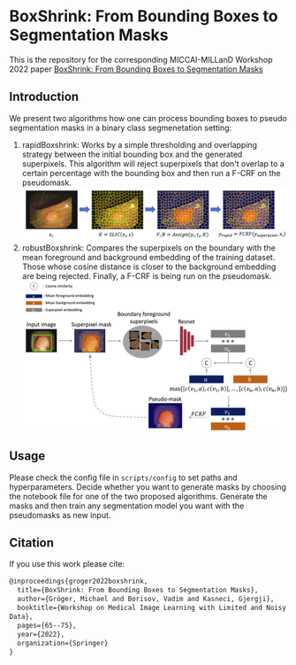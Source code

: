 # BoxShrink: From Bounding Boxes to Segmentation Masks
This is the repository for the corresponding MICCAI-MILLanD Workshop 2022 paper [BoxShrink: From Bounding Boxes to Segmentation Masks](https://arxiv.org/abs/2208.03142)

## Introduction
We present two algorithms how one can process bounding boxes to pseudo segmentation masks in a binary class segmenetation setting:
1. rapidBoxshrink: Works by a simple thresholding and overlapping strategy between the initial bounding box and
the generated superpixels. This algorithm will reject superpixels that don't overlap to a certain percentage with the bounding box and then run a F-CRF on the pseudomask. ![rapidBoxshrink-Overview](/images/rapidBoxshrink_overview.png)
2. robustBoxshrink: Compares the superpixels on the boundary with the mean foreground and background embedding of the training dataset. Those whose cosine distance is closer to the background embedding are being rejected. Finally, a F-CRF is being run on the pseudomask. ![robustBoxshrink-Overview](/images/robustBoxshrink_Overview.png)

## Usage
Please check the config file in `scripts/config` to set paths and hyperparameters. Decide whether you want to generate masks by choosing the notebook file for one of the two proposed algorithms. Generate the masks and then train any segmentation model you want with the pseudomasks as new input.

## Citation
If you use this work please cite:
```
@inproceedings{groger2022boxshrink,
  title={BoxShrink: From Bounding Boxes to Segmentation Masks},
  author={Gröger, Michael and Borisov, Vadim and Kasneci, Gjergji},
  booktitle={Workshop on Medical Image Learning with Limited and Noisy Data},
  pages={65--75},
  year={2022},
  organization={Springer}
}
```

